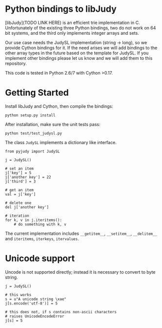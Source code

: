 
Python bindings to libJudy
==========================

[libJudy](TODO LINK HERE) is an efficient trie implementation in C.
Unfortunately of the existing three Python bindings, two do not work
on 64 bit systems, and the third only implements integer arrays and sets.

Our use case needs the JudySL implementation (string -> long), so
we provide Cython bindings for it.  If the need arises we will add
bindings to the other array types in the future based on the template
for JudySL.  If you implement other bindings please let us know
and we will add them to this repository.

This code is tested in Python 2.6/7 with Cython >0.17.

Getting Started
===============

Install libJudy and Cython, then compile the bindings:

    python setup.py install

After installation, make sure the unit tests pass:

    python test/test_judysl.py

The class `JudySL` implements a dictionary like interface.

    from pyjudy import JudySL

    j = JudySL()

    # set an item
    j['key'] = 5
    j['another key'] = 22
    j['third'] = 3

    # get an item 
    val = j['key']

    # delete one
    del j['another key']

    # iteration
    for k, v in j.iteritems():
        # do something with k, v


The current implementation includes `__getitem__`, `__setitem__`,
`__delitem__` and `iteritems`, `iterkeys`, `itervalues`.


Unicode support
===============

Uncode is not supported directly; instead it is necessary to convert
to byte string.

    j = JudySL()

    # this works
    s = u"A unicode string \xae"
    j[s.encode('utf-8')] = 5

    # this does not, if s contains non-ascii characters
    # raises UnicodeEncodeError
    j[s] = 5


